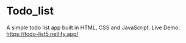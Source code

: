 # Todo_list
A simple todo list app built in HTML, CSS and JavaScript.
Live Demo: https://todo-list5.netlify.app/
